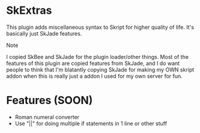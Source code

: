 # SkExtras
This plugin adds miscellaneous syntax to Skript for higher quality of life. It's basically just SkJade features.

> [!NOTE]
> I copied SkBee and SkJade for the plugin loader/other things. Most of the features of this plugin are copied features from SkJade, and I do want people to think that I'm blatantly copying SkJade for making my OWN skript addon when this is really just a addon I used for my own server for fun.

# Features (SOON)
- Roman numeral converter
- Use "||" for doing multiple if statements in 1 line or other stuff
